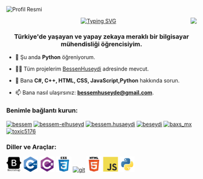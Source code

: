 ![Profil Resmi](https://as1.ftcdn.net/v2/jpg/04/47/17/68/1000_F_447176828_7Leejwia38M4u7OA3EdTGjwWapEwTHx0.jpg)


<img align="right" src="https://visitor-badge.laobi.icu/badge?page_id=muffafa.muffafa">
<div align="center">
 <a href="https://github.com/BessemHuseydi">
  <img src="https://readme-typing-svg.demolab.com?font=Fira+Code&size=28&duration=3000&pause=500&center=true&vCenter=true&width=435&lines=HHELLO+THERE!+%F0%9F%91%BE+WELCOME+%F0%9F%99%8B%F0%9F%8F%BB;MY+NAME+IS+BESSEM+%F0%9F%98%BC;BESSEM+ELHUSEYDI+   +%F0%9F%91%BE" alt="Typing SVG" />
 </a>
</div>


<h3 align="center">Türkiye'de yaşayan ve yapay zekaya meraklı bir bilgisayar mühendisliği öğrencisiyim.</h3>

- 🌱 Şu anda **Python** öğreniyorum.

- 👨‍💻 Tüm projelerim [BessenHuseydi](https://github.com/BessenHuseydi) adresinde mevcut.

- 💬 Bana **C#, C++, HTML, CSS, JavaScript,Python** hakkında sorun.

- 📫 Bana nasıl ulaşırsınız: **bessemhuseyde@gmail.com**.

<h3 align="left">Benimle bağlantı kurun:</h3>
<p align="left">
<a href="https://twitter.com/bessem" target="_blank"><img align="center" src="https://raw.githubusercontent.com/rahuldkjain/github-profile-readme-generator/master/src/images/icons/Social/twitter.svg" alt="bessem" height="30" width="40" /></a>
<a href="https://linkedin.com/in/bessem-elhuseyd" target="_blank"><img align="center" src="https://raw.githubusercontent.com/rahuldkjain/github-profile-readme-generator/master/src/images/icons/Social/linked-in-alt.svg" alt="bessem-elhuseyd" height="30" width="40" /></a>
<a href="https://fb.com/bessem.husaeydi" target="_blank"><img align="center" src="https://raw.githubusercontent.com/rahuldkjain/github-profile-readme-generator/master/src/images/icons/Social/facebook.svg" alt="bessem.husaeydi" height="30" width="40" /></a>
<a href="https://instagram.com/beseydi" target="_blank"><img align="center" src="https://raw.githubusercontent.com/rahuldkjain/github-profile-readme-generator/master/src/images/icons/Social/instagram.svg" alt="beseydi" height="30" width="40" /></a>
<a href="https://www.youtube.com/channel/UCAwz1-Wtbqw0e2WVI67O2og" target="_blank"><img align="center" src="https://raw.githubusercontent.com/rahuldkjain/github-profile-readme-generator/master/src/images/icons/Social/youtube.svg" alt="baxs_mx" height="30" width="40" /></a>
<a href="https://discord.gg/toxic5176" target="_blank"><img align="center" src="https://raw.githubusercontent.com/rahuldkjain/github-profile-readme-generator/master/src/images/icons/Social/discord.svg" alt="toxic5176" height="30" width="40" /></a>
</p>

<h3 align="left">Diller ve Araçlar:</h3>
<p align="left">
<a href="https://getbootstrap.com" target="_blank" rel="noreferrer"><img src="https://raw.githubusercontent.com/devicons/devicon/master/icons/bootstrap/bootstrap-plain-wordmark.svg" alt="bootstrap" width="40" height="40" /></a>
<a href="https://www.w3schools.com/cpp/" target="_blank" rel="noreferrer"><img src="https://raw.githubusercontent.com/devicons/devicon/master/icons/cplusplus/cplusplus-original.svg" alt="cplusplus" width="40" height="40" /></a>
<a href="https://www.w3schools.com/cs/" target="_blank" rel="noreferrer"><img src="https://raw.githubusercontent.com/devicons/devicon/master/icons/csharp/csharp-original.svg" alt="csharp" width="40" height="40" /></a>
<a href="https://www.w3schools.com/css/" target="_blank" rel="noreferrer"><img src="https://raw.githubusercontent.com/devicons/devicon/master/icons/css3/css3-original-wordmark.svg" alt="css3" width="40" height="40" /></a>
<a href="https://git-scm.com/" target="_blank" rel="noreferrer"><img src="https://www.vectorlogo.zone/logos/git-scm/git-scm-icon.svg" alt="git" width="40" height="40" /></a>
<a href="https://www.w3.org/html/" target="_blank" rel="noreferrer"><img src="https://raw.githubusercontent.com/devicons/devicon/master/icons/html5/html5-original-wordmark.svg" alt="html5" width="40" height="40" /></a>
<a href="https://developer.mozilla.org/en-US/docs/Web/JavaScript" target="_blank" rel="noreferrer"><img src="https://raw.githubusercontent.com/devicons/devicon/master/icons/javascript/javascript-original.svg" alt="javascript" width="40" height="40" /></a>
 <a href="https://www.python.org/" target="_blank" rel="noreferrer"><img src="https://raw.githubusercontent.com/devicons/devicon/master/icons/python/python-original.svg" alt="python" width="40" height="40" /></a>


 

